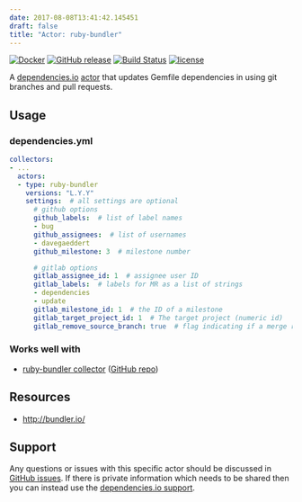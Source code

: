 ```yaml
---
date: 2017-08-08T13:41:42.145451
draft: false
title: "Actor: ruby-bundler"
---
```


[![Docker](https://img.shields.io/badge/dockerhub-actor--ruby--bundler-22B8EB.svg)](https://hub.docker.com/r/dependencies/actor-ruby-bundler/)
[![GitHub release](https://img.shields.io/github/release/dependencies-io/actor-ruby-bundler.svg)](https://github.com/dependencies-io/actor-ruby-bundler/releases)
[![Build Status](https://travis-ci.org/dependencies-io/actor-ruby-bundler.svg?branch=master)](https://travis-ci.org/dependencies-io/actor-ruby-bundler)
[![license](https://img.shields.io/github/license/dependencies-io/actor-ruby-bundler.svg)](https://github.com/dependencies-io/actor-ruby-bundler/blob/master/LICENSE)

A [dependencies.io](https://www.dependencies.io)
[actor](https://www.dependencies.io/docs/actors/) that updates Gemfile
dependencies in using git branches and pull requests.

## Usage

### dependencies.yml

```yaml
collectors:
- ...
  actors:
  - type: ruby-bundler
    versions: "L.Y.Y"
    settings:  # all settings are optional
      # github options
      github_labels:  # list of label names
      - bug
      github_assignees:  # list of usernames
      - davegaeddert
      github_milestone: 3  # milestone number

      # gitlab options
      gitlab_assignee_id: 1  # assignee user ID
      gitlab_labels:  # labels for MR as a list of strings
      - dependencies
      - update
      gitlab_milestone_id: 1  # the ID of a milestone
      gitlab_target_project_id: 1  # The target project (numeric id)
      gitlab_remove_source_branch: true  # flag indicating if a merge request should remove the source branch when merging
```

### Works well with

- [ruby-bundler collector](https://www.dependencies.io/docs/collectors/ruby-bundler/) ([GitHub repo](https://github.com/dependencies-io/collector-ruby-bundler/))


## Resources

- http://bundler.io/

## Support

Any questions or issues with this specific actor should be discussed in [GitHub
issues](https://github.com/dependencies-io/actor-ruby-bundler/issues). If there is
private information which needs to be shared then you can instead use the
[dependencies.io support](https://app.dependencies.io/support).
